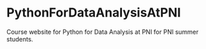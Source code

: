 # PythonForDataAnalysisAtPNI
Course website for Python for Data Analysis at PNI for PNI summer students. 
